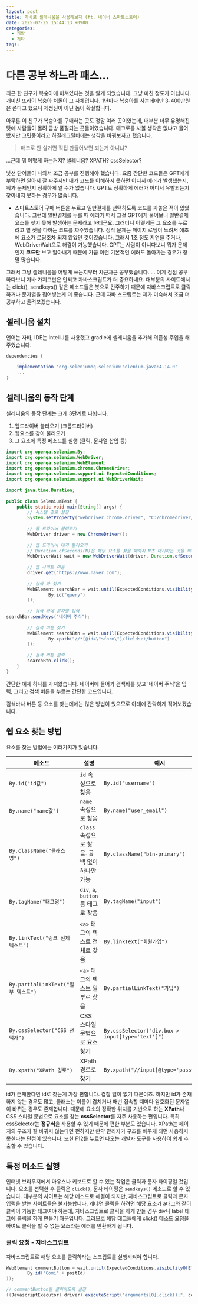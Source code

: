 ```yaml
---
layout: post
title: 자바로 셀레니움을 사용해보자 (ft. 네이버 스마트스토어)
date: 2025-07-25 15:44:13 +0900
categories:
  - 개발
  - 기타
tags:
---
```

# 다른 공부 하느라 패스...

최근 한 친구가 복숭아에 미쳐있다는 것을 알게 되었습니다. 그냥 미친 정도가 아닙니다. 개미친 또라이 복숭아 처돌이 그 자체입니다. 1년마다 복숭아를 사는데에만 3-400만원은 쓴다고 했으니 제정신이 아닌 놈이 확실합니다. 

아무튼 이 친구가 복숭아를 구매하는 곳도 정말 여러 곳이였는데, 대부분 너무 유명해진 탓에 사람들이 몰려 금방 품절되는 곳들이였습니다. 매크로를 사볼 생각은 없냐고 물어봤지만 고민중이라고 하길래그럴바에는 생각을 바꿔보자고 했습니다.

> 매크로 안 살거면 직접 만들어보면 되는거 아니냐?

...근데 뭐 어떻게 하는거지? 셀레니움? XPATH? cssSelector?

낯선 단어들이 나와서 조금 공부를 진행해야 했습니다. 요즘 간단한 코드들은 GPT에게 부탁하면 알아서 잘 짜주지만 내가 코드를 이해하지 못하면 어디서 에러가 발생했는지, 뭐가 문제인지 정확하게 알 수가 없습니다. GPT도 정확하게 에러가 어디서 유발되는지 찾아내지 못하는 경우가 많습니다.

- 스마트스토어 구매 버튼을 누르고 일반결제를 선택하도록 코드를 짜놓은 적이 있었습니다. 그런데 일반결제를 누를 때 에러가 떠서 그걸 GPT에게 물어보니 일반결제 요소를 찾지 못해 발생하는 문제라고 하더군요. 그러더니 어떻게든 그 요소를 누르려고 별 짓을 다하는 코드를 짜주었습니다. 정작 문제는 페이지 로딩이 느려서 애초에 요소가 로딩조차 되지 않았던 것이였습니다. 그래서 1초 정도 지연을 주거나, WebDriverWait으로 해결이 가능했습니다. GPT는 사람이 아니다보니 뭐가 문제인지 **코드만** 보고 알아내기 때문에 가끔 이런 기본적인 에러도 돌아가는 경우가 정말 많습니다. 

그래서 그냥 셀레니움을 어떻게 쓰는지부터 차근차근 공부했습니다. 
... 이게 점점 공부하다보니 자바 가지고만은 안되고 자바스크립트가 더 중요하네요. 대부분의 사이트에서는 click(), sendkeys() 같은 메소드들은 봇으로 간주하기 때문에 자바스크립트로 클릭하거나 문자열을 집어넣는게 더 좋습니다. 근데 자바 스크립트는 제가 미숙해서 조금 더 공부하고 올려보겠습니다.
## 셀레니움 설치

언어는 자바, IDE는 IntelliJ를 사용했고 gradle에 셀레니움을 추가해 의존성 주입을 해주었습니다.

```gradle
dependencies {
	...
	implementation 'org.seleniumhq.selenium:selenium-java:4.14.0'
	...
}
```

## 셀레니움의 동작 단계
셀레니움의 동작 단계는 크게 3단계로 나뉩니다.

 1. 웹드라이버 불러오기 (크롬드라이버)
 2. 웹요소를 찾아 불러오기
 3. 그 요소에 특정 메소드를 실행 (클릭, 문자열 삽입 등)

```java
import org.openqa.selenium.By;  
import org.openqa.selenium.WebDriver;  
import org.openqa.selenium.WebElement;  
import org.openqa.selenium.chrome.ChromeDriver;  
import org.openqa.selenium.support.ui.ExpectedConditions;  
import org.openqa.selenium.support.ui.WebDriverWait;  
  
import java.time.Duration;  
  
public class SeleniumTest {  
    public static void main(String[] args) {  
        // 시스템 경로 설정  
        System.setProperty("webdriver.chrome.driver", "C:/chromedriver/chromedriver.exe");  
  
        // 웹 드라이버 불러오기  
        WebDriver driver = new ChromeDriver();  
  
        // 웹 드라이버 대기 불러오기  
        // Duration.ofSeconds(N)은 해당 요소를 찾을 때까지 N초 대기하는 것을 의미
        WebDriverWait wait = new WebDriverWait(driver, Duration.ofSeconds(30));  
  
        // 웹 사이트 이동  
        driver.get("https://www.naver.com");  
  
        // 검색 바 찾기  
        WebElement searchBar = wait.until(ExpectedConditions.visibilityOfElementLocated(  
                By.id("query")  
        ));  
  
        // 검색 바에 문자열 입력   
searchBar.sendKeys("네이버 주식");  
  
        // 검색 버튼 찾기  
        WebElement searchBtn = wait.until(ExpectedConditions.visibilityOfElementLocated(  
                By.xpath("//*[@id=\"sform\"]/fieldset/button")  
        ));  
  
        // 검색 버튼 클릭  
        searchBtn.click();  
    }  
}
```

간단한 예제 하나를 가져왔습니다. 네이버에 들어가 검색바를 찾고 '네이버 주식'을 입력, 그리고 검색 버튼을 누르는 간단한 코드입니다.

검색바나 버튼 등 요소를 찾는데에는 많은 방법이 있으므로 아래에 간락하게 적어보겠습니다.

## 웹 요소 찾는 방법

요소를 찾는 방법에는 여러가지가 있습니다. 

|메소드|설명|예시|
|---|---|---|
|`By.id("id값")`|`id` 속성으로 찾음|`By.id("username")`|
|`By.name("name값")`|`name` 속성으로 찾음|`By.name("user_email")`|
|`By.className("클래스명")`|`class` 속성으로 찾음. 공백 없이 하나만 가능|`By.className("btn-primary")`|
|`By.tagName("태그명")`|`div`, `a`, `button` 등 태그로 찾음|`By.tagName("input")`|
|`By.linkText("링크 전체 텍스트")`|`<a>` 태그의 텍스트 전체로 찾음|`By.linkText("회원가입")`|
|`By.partialLinkText("일부 텍스트")`|`<a>` 태그의 텍스트 일부로 찾음|`By.partialLinkText("가입")`|
|`By.cssSelector("CSS 선택자")`|CSS 스타일 문법으로 요소 찾기|`By.cssSelector("div.box > input[type='text']")`|
|`By.xpath("XPath 경로")`|XPath 경로로 찾기|`By.xpath("//input[@type='password']")`|

id가 존재한다면 id로 찾는게 가장 편합니다. 겹칠 일이 없기 때문이죠. 하지만 id가 존재하지 않는 경우도 많고, 클래스는 이름이 겹치거나 매번 접속할 때마다 암호화된 문자열이 바뀌는 경우도 존재합니다. 때문에 요소의 정확한 위치를 기반으로 하는 **XPath**나 CSS 스타일 문법으로 요소를 찾는 **cssSelector**를 자주 사용하는 편입니다. 특히 cssSelector는 **정규식**을 사용할 수 있기 때문에 편한 부분도 있습니다. XPath는 페이지의 구조가 잘 바뀌지 않는다면 편하지만 만약 관리자가 구조를 바꾸게 되면 사용하지 못한다는 단점이 있습니다. 또한 F12를 누르면 나오는 개발자 도구를 사용하여 쉽게 추출할 수 있습니다.

## 특정 메소드 실행

인터넷 브라우저에서 마우스나 키보드로 할 수 있는 작업은 클릭과 문자 타이핑일 것입니다. 요소를 선택한 후 클릭은 `click()`, 문자 타이핑은 `sendkeys()` 메소드로 할 수 있습니다. 대부분의 사이트는 해당 메소드로 해결이 되지만, 자바스크립트로 클릭과 문자 입력을 받는 사이트들은 불가능합니다. 왜냐면 클릭을 하려면 해당 요소가 a태그와 같이 클릭이 가능한 태그여야 하는데, 자바스크립트로 클릭을 하게 만들 경우 div나 label 태그에 클릭을 하게 만들기 때문입니다. 그러므로 해당 태그들에게 click() 메소드 요청을 하여도 클릭을 할 수 없는 요소라는 에러를 반환하게 됩니다.

### 클릭 요청 - 자바스크립트

자바스크립트로 해당 요소를 클릭하라는 스크립트를 실행시켜야 합니다.

```java
WebElement commentButton = wait.until(ExpectedConditions.visibilityOfElementLocated(  
        By.id("Comi" + postId)  
));

// commentButton을 클릭하도록 설정
((JavascriptExecutor) driver).executeScript("arguments[0].click();", commentButton);
```
